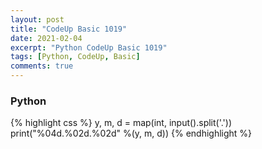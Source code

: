 ```yaml
---
layout: post
title: "CodeUp Basic 1019"
date: 2021-02-04
excerpt: "Python CodeUp Basic 1019"
tags: [Python, CodeUp, Basic]
comments: true
---
```


### Python
{% highlight css %}
y, m, d = map(int, input().split('.'))
print("%04d.%02d.%02d" %(y, m, d))
{% endhighlight %}